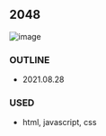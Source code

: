 ## 2048

![image](https://user-images.githubusercontent.com/68285620/133281008-7da80bc9-71d2-4aaa-a734-d01386423b44.png)

### OUTLINE
* 2021.08.28

### USED
* html, javascript, css
